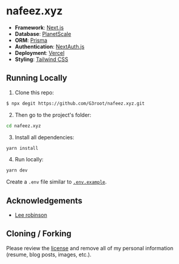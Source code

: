 # nafeez.xyz

- **Framework**: [Next.js](https://nextjs.org/)
- **Database**: [PlanetScale](https://planetscale.com)
- **ORM**: [Prisma](https://prisma.io/)
- **Authentication**: [NextAuth.js](https://next-auth.js.org/)
- **Deployment**: [Vercel](https://vercel.com)
- **Styling**: [Tailwind CSS](https://tailwindcss.com/)

## Running Locally


1. Clone this repo:

  ```sh
$ npx degit https://github.com/G3root/nafeez.xyz.git
  ```

2. Then go to the project's folder:

```sh
cd nafeez.xyz
```

3. Install all dependencies:

```sh
yarn install
```

4. Run locally:

```sh
yarn dev
```

Create a `.env` file similar to [`.env.example`](https://github.com/G3root/nafeez.xyz/blob/main/.env.example).


## Acknowledgements
- [Lee robinson](https://github.com/leerob)

## Cloning / Forking

Please review the [license](https://github.com/G3root/nafeez.xyz/blob/main/LICENSE.txt) and remove all of my personal information (resume, blog posts, images, etc.).
